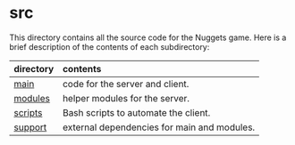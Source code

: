 # src

This directory contains all the source code for the Nuggets game. Here is a brief description of the contents of each subdirectory:

| directory  | contents  |
| :------ | :------------ |
| [main](./main/README.md) | code for the server and client. |
| [modules](./modules/README.md)  | helper modules for the server. |
| [scripts](./scripts/README.md)| Bash scripts to automate the client.|
| [support](./support/README.md)  | external dependencies for main and modules.  |